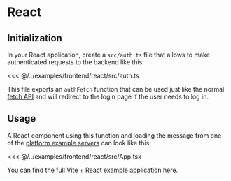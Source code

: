 # React

## Initialization

In your React application, create a `src/auth.ts` file that allows to make authenticated requests to the backend like this:

<<< @/../examples/frontend/react/src/auth.ts

This file exports an `authFetch` function that can be used just like the normal [fetch API](https://developer.mozilla.org/en-US/docs/Web/API/Fetch_API/Using_Fetch) and will redirect to the login page if the user needs to log in.

## Usage

A React component using this function and loading the message from one of the [platform example servers](../platforms/index.md) can look like this:

<<< @/../examples/frontend/react/src/App.tsx

You can find the full Vite + React example application [here](https://github.com/feathersdev/examples/tree/main/frontend/react).
